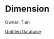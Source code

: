 # Dimension

Owner: Tien

[Untitled Database](Dimension%201159659a237f41cfa85e947db83c58b0/Untitled%20Database%201b82c20235c34c449be9417701bdb746.csv)